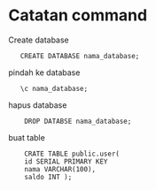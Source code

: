 # Catatan command

Create database
``` psql
   CREATE DATABASE nama_database;
```

pindah ke database
``` psql
   \c nama_database;
```

hapus database
``` psql
    DROP DATABSE nama_database;
 ```
buat table
``` psql
    CRATE TABLE public.user(
    id SERIAL PRIMARY KEY 
    nama VARCHAR(100),
    saldo INT );
```